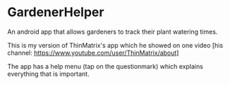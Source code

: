 # GardenerHelper
An android app that allows gardeners to track their plant watering times.

This is my version of ThinMatrix's app which he showed on one video [his channel: https://www.youtube.com/user/ThinMatrix/about]

The app has a help menu (tap on the questionmark) which explains everything that is important.
